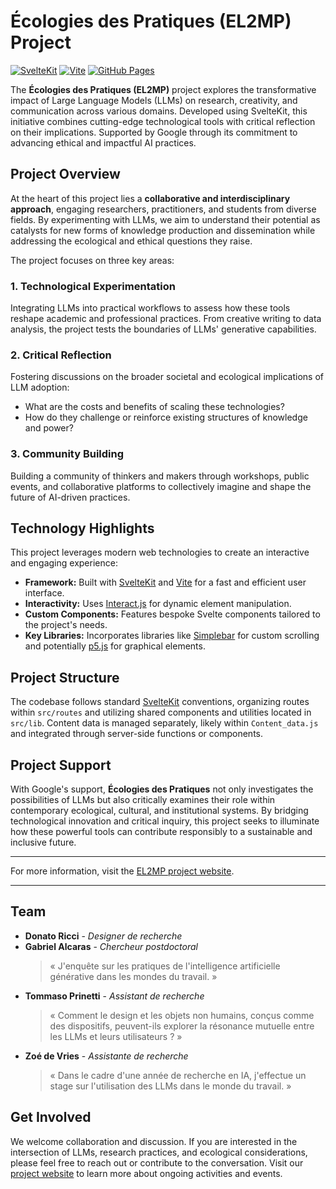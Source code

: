 # Écologies des Pratiques (EL2MP) Project

[![SvelteKit](https://img.shields.io/badge/SvelteKit-FF3E00?style=for-the-badge&logo=svelte&logoColor=white)](https://kit.svelte.dev/)
[![Vite](https://img.shields.io/badge/Vite-646CFF?style=for-the-badge&logo=vite&logoColor=white)](https://vitejs.dev/)
[![GitHub Pages](https://img.shields.io/badge/GitHub%20Pages-222222?style=for-the-badge&logo=github&logoColor=white)](https://pages.github.com/)

The **Écologies des Pratiques (EL2MP)** project explores the transformative impact of Large Language Models (LLMs) on research, creativity, and communication across various domains. Developed using SvelteKit, this initiative combines cutting-edge technological tools with critical reflection on their implications. Supported by Google through its commitment to advancing ethical and impactful AI practices.

## Project Overview

At the heart of this project lies a **collaborative and interdisciplinary approach**, engaging researchers, practitioners, and students from diverse fields. By experimenting with LLMs, we aim to understand their potential as catalysts for new forms of knowledge production and dissemination while addressing the ecological and ethical questions they raise.

The project focuses on three key areas:

### 1. Technological Experimentation

Integrating LLMs into practical workflows to assess how these tools reshape academic and professional practices. From creative writing to data analysis, the project tests the boundaries of LLMs' generative capabilities.

### 2. Critical Reflection

Fostering discussions on the broader societal and ecological implications of LLM adoption:

- What are the costs and benefits of scaling these technologies?
- How do they challenge or reinforce existing structures of knowledge and power?

### 3. Community Building

Building a community of thinkers and makers through workshops, public events, and collaborative platforms to collectively imagine and shape the future of AI-driven practices.

## Technology Highlights

This project leverages modern web technologies to create an interactive and engaging experience:

- **Framework:** Built with [SvelteKit](https://kit.svelte.dev/) and [Vite](https://vitejs.dev/) for a fast and efficient user interface.
- **Interactivity:** Uses [Interact.js](https://interactjs.io/) for dynamic element manipulation.
- **Custom Components:** Features bespoke Svelte components tailored to the project's needs.
- **Key Libraries:** Incorporates libraries like [Simplebar](https://github.com/Grsmto/simplebar) for custom scrolling and potentially [p5.js](https://p5js.org/) for graphical elements.

## Project Structure

The codebase follows standard [SvelteKit](https://kit.svelte.dev/) conventions, organizing routes within `src/routes` and utilizing shared components and utilities located in `src/lib`. Content data is managed separately, likely within `Content_data.js` and integrated through server-side functions or components.

## Project Support

With Google's support, **Écologies des Pratiques** not only investigates the possibilities of LLMs but also critically examines their role within contemporary ecological, cultural, and institutional systems. By bridging technological innovation and critical inquiry, this project seeks to illuminate how these powerful tools can contribute responsibly to a sustainable and inclusive future.

---

For more information, visit the [EL2MP project website](https://medialab.github.io/EL2MP/).

---

## Team

- **Donato Ricci** - _Designer de recherche_
- **Gabriel Alcaras** - _Chercheur postdoctoral_
  > « J'enquête sur les pratiques de l'intelligence artificielle générative dans les mondes du travail. »
- **Tommaso Prinetti** - _Assistant de recherche_
  > « Comment le design et les objets non humains, conçus comme des dispositifs, peuvent-ils explorer la résonance mutuelle entre les LLMs et leurs utilisateurs ? »
- **Zoé de Vries** - _Assistante de recherche_
  > « Dans le cadre d'une année de recherche en IA, j'effectue un stage sur l'utilisation des LLMs dans le monde du travail. »

## Get Involved

We welcome collaboration and discussion. If you are interested in the intersection of LLMs, research practices, and ecological considerations, please feel free to reach out or contribute to the conversation. Visit our [project website](https://medialab.github.io/EL2MP/) to learn more about ongoing activities and events.
